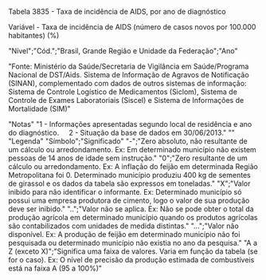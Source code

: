Tabela 3835 - Taxa de incidência de AIDS, por ano de diagnóstico

Variável - Taxa de incidência de AIDS (número de casos novos por 100.000 habitantes) (%)

"Nível";"Cód.";"Brasil, Grande Região e Unidade da Federação";"Ano"

"Fonte: Ministério da Saúde/Secretaria de Vigilância em Saúde/Programa Nacional de DST/Aids. Sistema de Informação de Agravos de Notificação (SINAN), complementado com dados de outros sistemas de informação: Sistema de Controle Logístico de Medicamentos (Siclom), Sistema de Controle de Exames Laboratoriais (Siscel) e Sistema de Informações de Mortalidade (SIM)"

"Notas"
"1 - Informações apresentadas segundo local de residência e ano do diagnóstico.    
2 - Situação da base de dados em 30/06/2013."
""
"Legenda"
"Símbolo";"Significado"
"-";"Zero absoluto, não resultante de um cálculo ou arredondamento.
Ex: Em determinado município não existem pessoas de 14 anos de idade sem instrução."
"0";"Zero resultante de um cálculo ou arredondamento.
Ex: A inflação do feijão em determinada Região Metropolitana foi 0.
Determinado município produziu 400 kg de sementes de girassol e os dados da tabela são expressos em toneladas."
"X";"Valor inibido para não identificar o informante.
Ex: Determinado município só possui uma empresa produtora de cimento, logo o valor de sua produção deve ser inibido."
"..";"Valor não se aplica.
Ex: Não se pode obter o total da produção agrícola em determinado município quando os produtos agrícolas são contabilizados com unidades de medida distintas."
"...";"Valor não disponível.
Ex: A produção de feijão em determinado município não foi pesquisada ou determinado município não existia no ano da pesquisa."
"A a Z
(exceto X)";"Significa uma faixa de valores. Varia em função da tabela (se for o caso).
Ex: O nível de precisão da produção estimada de combustíveis está na faixa A (95 a 100%)"
